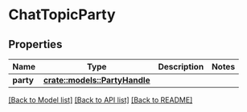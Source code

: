 # ChatTopicParty

## Properties

Name | Type | Description | Notes
------------ | ------------- | ------------- | -------------
**party** | [**crate::models::PartyHandle**](PartyHandle.md) |  | 

[[Back to Model list]](../README.md#documentation-for-models) [[Back to API list]](../README.md#documentation-for-api-endpoints) [[Back to README]](../README.md)


